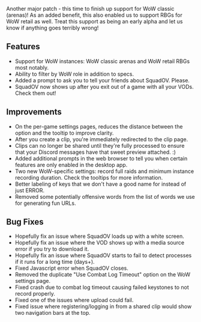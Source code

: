 Another major patch - this time to finish up support for WoW classic (arenas)!
As an added benefit, this also enabled us to support RBGs for WoW retail as well.
Treat this support as being an early alpha and let us know if anything goes terribly wrong!

## Features
* Support for WoW instances: WoW classic arenas and WoW retail RBGs most notably.
* Ability to filter by WoW role in addition to specs.
* Added a prompt to ask you to tell your friends about SquadOV. Please.
* SquadOV now shows up after you exit out of a game with all your VODs. Check them out!

## Improvements
* On the per-game settings pages, reduces the distance between the option and the tooltip to improve clarity.
* After you create a clip, you're immediately redirected to the clip page.
* Clips can no longer be shared until they're fully processed to ensure that your Discord messages have that sweet preview attached. :)
* Added additional prompts in the web browser to tell you when certain features are only enabled in the desktop app.
* Two new WoW-specific settings: record full raids and minimum instance recording duration. Check the tooltips for more information.
* Better labeling of keys that we don't have a good name for instead of just ERROR.
* Removed some potentially offensive words from the list of words we use for generating fun URLs.

## Bug Fixes
* Hopefully fix an issue where SquadOV loads up with a white screen.
* Hopefully fix an issue where the VOD shows up with a media source error if you try to download it.
* Hopefully fix an issue where SquadOV starts to fail to detect processes if it runs for a long time (days+).
* Fixed Javascript error when SquadOV closes.
* Removed the duplicate "Use Combat Log Timeout" option on the WoW settings page.
* Fixed crash due to combat log timeout causing failed keystones to not record properly.
* Fixed one of the issues where upload could fail.
* Fixed issue where registering/logging in from a shared clip would show two navigation bars at the top.